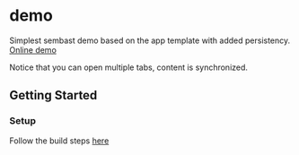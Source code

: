 # demo

Simplest sembast demo based on the app template with added persistency. [Online demo](https://alextekartik.github.io/flutter_app_example/demo_sembast)

Notice that you can open multiple tabs, content is synchronized.

## Getting Started

### Setup

Follow the build steps [here](../README.md#setup)


